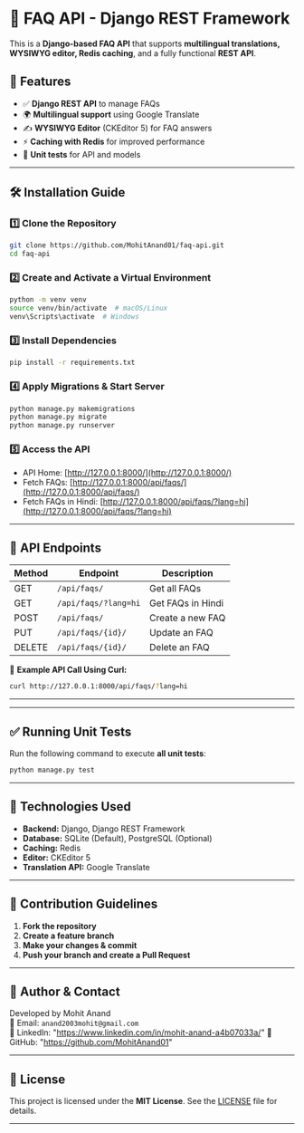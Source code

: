 # 📝 FAQ API - Django REST Framework

This is a **Django-based FAQ API** that supports **multilingual translations, WYSIWYG editor, Redis caching**, and a fully functional **REST API**.

## 🚀 Features
- ✅ **Django REST API** to manage FAQs
- 🌍 **Multilingual support** using Google Translate
- ✍ **WYSIWYG Editor** (CKEditor 5) for FAQ answers
- ⚡ **Caching with Redis** for improved performance
- 📝 **Unit tests** for API and models

---

## 🛠 Installation Guide

### **1️⃣ Clone the Repository**
```sh
git clone https://github.com/MohitAnand01/faq-api.git
cd faq-api
```

### **2️⃣ Create and Activate a Virtual Environment**
```sh
python -m venv venv
source venv/bin/activate  # macOS/Linux
venv\Scripts\activate  # Windows
```

### **3️⃣ Install Dependencies**
```sh
pip install -r requirements.txt
```

### **4️⃣ Apply Migrations & Start Server**
```sh
python manage.py makemigrations
python manage.py migrate
python manage.py runserver
```

### **5️⃣ Access the API**
- API Home: [http://127.0.0.1:8000/](http://127.0.0.1:8000/)
- Fetch FAQs: [http://127.0.0.1:8000/api/faqs/](http://127.0.0.1:8000/api/faqs/)
- Fetch FAQs in Hindi: [http://127.0.0.1:8000/api/faqs/?lang=hi](http://127.0.0.1:8000/api/faqs/?lang=hi)

---

## 🔗 API Endpoints

| Method | Endpoint              | Description                |
|--------|----------------------|----------------------------|
| GET    | `/api/faqs/`         | Get all FAQs               |
| GET    | `/api/faqs/?lang=hi` | Get FAQs in Hindi          |
| POST   | `/api/faqs/`         | Create a new FAQ           |
| PUT    | `/api/faqs/{id}/`    | Update an FAQ              |
| DELETE | `/api/faqs/{id}/`    | Delete an FAQ              |

📌 **Example API Call Using Curl:**
```sh
curl http://127.0.0.1:8000/api/faqs/?lang=hi
```

---


---

## ✅ Running Unit Tests
Run the following command to execute **all unit tests**:
```sh
python manage.py test
```

---

## 🔧 Technologies Used
- **Backend:** Django, Django REST Framework
- **Database:** SQLite (Default), PostgreSQL (Optional)
- **Caching:** Redis
- **Editor:** CKEditor 5
- **Translation API:** Google Translate

---

## 📌 Contribution Guidelines
1. **Fork the repository**
2. **Create a feature branch**
3. **Make your changes & commit**
4. **Push your branch and create a Pull Request**

---

## 🔗 Author & Contact
Developed by Mohit Anand  
📧 Email: `anand2003mohit@gmail.com`  
🔗 LinkedIn: "https://www.linkedin.com/in/mohit-anand-a4b07033a/"
🔗 GitHub: "https://github.com/MohitAnand01"

---

## 📜 License
This project is licensed under the **MIT License**. See the [LICENSE](LICENSE) file for details.

---


